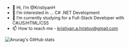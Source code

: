 - 👋 Hi, I’m @KristiyanH
- 👀 I’m interested in ... C# .NET Development
- 🌱 I’m currently studying for a Full-Stack Developer with C#/JS/HTML/CSS
- 📫 How to reach me - kristiyan.a.hristov@gmail.com

![Anurag's GitHub stats](https://github-readme-stats.vercel.app/api?username=KristiyanH&show_icons=true&theme=radical)
